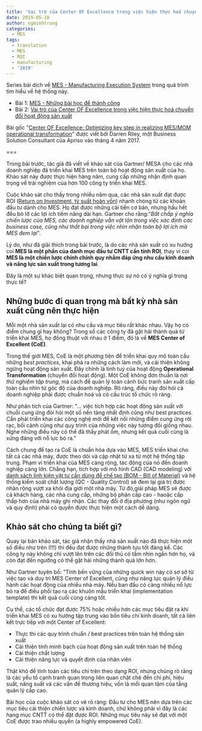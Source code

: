 ```yaml
---
title: 'Vai trò của Center OF Excellence trong việc hiện thực hoá chuyển đổi hoạt động sản xuất'
date: 2019-05-10
author: ngminhtrung
categories:
  - MES
tags:
  - translation
  - MES
  - ROI
  - manufacturing
  - '2019'
---
```


Series bài dịch về [MES - Manufacturing Execution System](https://en.wikipedia.org/wiki/Manufacturing_execution_system) trong quá trình tìm hiểu về hệ thống này.

- Bài 1: [MES - Những bài học để thành công](../2019-05-09-mes-failure-success/)
- Bài 2: [Vai trò của Center OF Excellence trong việc hiện thực hoá chuyển đổi hoạt động sản xuất](../../)

Bài gốc "[Center OF Excellence: Optimizing key step in realizing MES/MOM operational transformation](http://www.apriso.com/blog/2017/04/center-of-excellence-optimizing-key-step-in-realizing-mesmom-operational-transformation/)" được viết bởi Darren Riley, một Business Solution Consultant của Apriso vào tháng 4 năm 2017.

===

Trong bài trước, tác giả đã viết về khảo sát của Gartner/ MESA cho các nhà doanh nghiệp đã triển khai MES trên toàn bộ hoạt động sản xuất của họ. Khảo sát này được thực hiện hàng năm, cung cấp những nhận định quan trọng về trải nghiệm của hơn 100 công ty triển khai MES.

Cuộc khảo sát cho thấy trong nhiều năm qua, các nhà sản xuất đạt được ROI ([Return on Investment, tỷ suất hoàn vốn](https://en.wikipedia.org/wiki/Return_on_investment)) nhanh chóng từ các khoản đầu tư dành cho MES. Họ đạt được những cải tiến cơ bản, nhưng hầu hết đều bỏ lỡ các lợi ích tiềm năng dài hạn. Gartner cho rằng:"*Bất chấp ý nghĩa chiến lược của MES, các doanh nghiệp vẫn vật lộn trong việc xác định các business case, cũng như thất bại trong việc nhìn nhận toàn bộ lợi ích mà MES đem lại*".

Lý do, như đã giải thích trong bài trước, là do các nhà sản xuất có xu hướng coi **MES là một phần của danh mục đầu tư CNTT cần tính ROI**, thay vì coi **MES là một chiến lược chính chính quy nhằm đáp ứng nhu cầu kinh doanh và năng lực sản xuất trong tương lai**.

Đây là một sự khác biệt quan trọng, nhưng thực sự nó có ý nghĩa gì trong thực tế?

## Những bước đi quan trọng mà bất kỳ nhà sản xuất cũng nên thực hiện 

Mỗi một nhà sản xuất lại có nhu cầu và mục tiêu rất khác nhau. Vậy họ có điểm chung gì hay không? Trong số các công ty đã gặt hái thành quả từ triển khai ​​MES, họ đồng thuật với nhau ở 1 điểm, đó là về **MES Center of Excellent (CoE)**.

Trong thế giới MES, CoE là một phương tiện để triển khai quy mô toàn cầu những *best practices*, khai phá ra những cách làm mới, và cải thiện không ngừng hoạt động sản xuất. Đây chính là tinh tuý của hoạt động **Operational Transformation** (chuyển đổi hoạt động). Một CoE không đơn thuần là nơi *thử nghiệm tập trung*, mà cách để quản lý toàn cảnh bức tranh sản xuất cấp toàn cầu nhìn từ góc độ của doanh nghiệp. Rõ ràng, điều này đòi hỏi cả doanh nghiệp phải được chuẩn hoá và có cấu trúc tổ chức rõ ràng.

Như phân tích của Gartner: "... việc tích hợp các hoạt động sản xuất với chuỗi cung ứng đòi hỏi một số nền tảng nhất định cũng như best practices. Cần phải triển khai các công nghệ mới để kết nối những điểm cung ứng rời rạc, bối cảnh cũng như quy trình của những việc này tương đối giống nhau. Nghe những điều này có thể đã thấy phát ốm, nhưng kết quả cuối cùng là xứng đáng với nỗ lực bỏ ra."

Cách chung để tạo ra CoE là chuẩn hóa dựa vào MES, MES triển khai cho tất cả các nhà máy, được theo dõi và cập nhật từ xa từ một hệ thống tập trung. Phạm vi triển khai của MES càng rộng, tác động của nó đến doanh nghiệp càng lớn. Chẳng hạn, tích hợp với mô hình CAD (CAD modeling) với [danh sách linh kiện vật tư cần dùng để chế tạo (BOM - Bill of Material)](https://en.wikipedia.org/wiki/Bill_of_materials) và hệ thống kiểm soát chất lượng (QC - Quality Control) sẽ đem lại giá trị được nhân rộng vượt xa khỏi địa giới một nhà máy. Từ đó,giải pháp MES sẽ được cả khách hàng, các nhà cung cấp, những bộ phận cấp cao - haoặc cấp thấp hơn của nhà máy ghi nhận. Các thay đổi ở địa phương (như ngôn ngữ và quy định) phải có quyền được thực hiện một cách dễ dàng.

## Khảo sát cho chúng ta biết gì? 

Quay lại bản khảo sát, tác giả nhận thấy nhà sản xuất nào đã thực hiện một số điều như trên (!!!) thì đều đạt được những thành tựu tốt đáng kể. Các công ty này không chỉ vượt lên trên các đối thủ có tầm nhìn ngắn hơn họ, và còn đạt đến ngưỡng có thể gặt hái những thành quả lớn hơn. 

Như Gartner tuyên bố: "Tính bền vững của những quick win này có sơ sở từ việc tạo và duy trì MES Center of Excellent, cũng như năng lực quản lý điều hành các hoạt động của nhiều nhà máy. Nếu ban đầu có càng nhiều nổ lực bỏ ra để điều phối tạo ra các khuôn mẫu triển khai (implementation template) thì kết quả cuối cùng càng tốt.

Cụ thể, các tổ chức đạt được 75% hoặc nhiều hơn các mục tiêu đặt ra khi triển khai MES có xu hướng tập trung vào bốn tiêu chí kinh doanh, tất cả liên kết trực tiếp với một Center of Excellent:
- Thực thi các quy trình chuẩn / best practices trên toàn hệ thống sản xuất
- Cải thiện tính minh bạch của hoạt động sản xuất trên toàn hệ thống
- Cải thiện chất lượng
- Cải thiện năng lực và quyết định của nhân viên

Thật khó để tính toán các tiêu chí trên theo dạng ROI, nhưng chúng rõ ràng là các yếu tố cạnh tranh quan trọng liên quan chặt chẽ đến chi phí, hiệu suất, năng suất và các vấn đề thương hiệu, vốn là mối quan tâm của tầng quản lý cấp cao.

Bài học của cuộc khảo sát có vẻ rõ ràng: Đầu tư cho MES nên dựa trên các mục tiêu cải thiện chiến lược và kinh doanh, chứ không phải vì đây là các hạng mục CNTT có thể đặt được ROI. Những mục tiêu này sẽ đạt với một CoE được trao nhiều quyền (a highly empowered CoE).